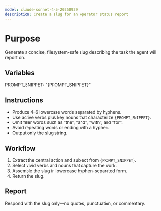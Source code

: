 ```yaml
---
model: claude-sonnet-4-5-20250929
description: Create a slug for an operator status report
---
```


# Purpose

Generate a concise, filesystem-safe slug describing the task the agent will report on.

## Variables

PROMPT_SNIPPET: "{PROMPT_SNIPPET}"

## Instructions

- Produce 4–6 lowercase words separated by hyphens.
- Use active verbs plus key nouns that characterize `{PROMPT_SNIPPET}`.
- Omit filler words such as “the”, “and”, “with”, and “for”.
- Avoid repeating words or ending with a hyphen.
- Output only the slug string.

## Workflow

1. Extract the central action and subject from `{PROMPT_SNIPPET}`.
2. Select vivid verbs and nouns that capture the work.
3. Assemble the slug in lowercase hyphen-separated form.
4. Return the slug.

## Report

Respond with the slug only—no quotes, punctuation, or commentary.
